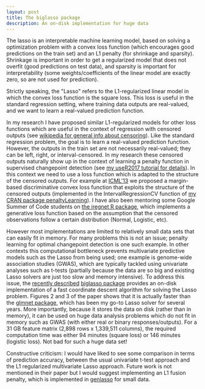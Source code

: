 ```yaml
---
layout: post
title: The biglasso package
description: An on-disk implementation for huge data
---
```


The lasso is an interpretable machine learning model, based on solving
a optimization problem with a convex loss function (which encourages
good predictions on the train set) and an L1 penalty (for shrinkage
and sparsity). Shrinkage is important in order to get a regularized
model that does not overfit (good predictions on test data), and
sparsity is important for interpretability (some
weights/coefficients of the linear model are exactly zero, so are not
used for prediction).

Strictly speaking, the "Lasso" refers to the L1-regularized linear
model in which the convex loss function is the square loss. This loss
is useful in the standard regression setting, where training data
outputs are real-valued, and we want to learn a real-valued prediction
function.

In my research I have proposed similar L1-regularized models for other
loss functions which are useful in the context of regression with
censored outputs (see
[wikipedia for general info about censoring](https://en.wikipedia.org/wiki/Censoring_(statistics))). Like
the standard regression problem, the goal is to learn a real-valued
prediction function. However, the outputs in the train set are not necessarily
real-valued; they can be left, right, or interval-censored. In my
research these censored outputs naturally show up in the context of
learning a penalty function in supervised changepoint detection (see
[my useR2017 tutorial for details](https://tdhock.github.io/change-tutorial/Supervised.html)). In
this context we need to use a loss function which is adapted to the
structure of the censored outputs. For example at
[ICML'13](http://proceedings.mlr.press/v28/hocking13.html) we proposed
a margin-based discriminative convex loss function that exploits the
structure of the censored outputs (implemented in the
IntervalRegressionCV function of
[my CRAN package penaltyLearning](https://cran.r-project.org/package=penaltyLearning)). I
have also been mentoring some Google Summer of Code students on
[the iregnet R package](https://github.com/anujkhare/iregnet), which
implements a generative loss function based on the assumption that the
censored observations follow a certain distribution (Normal, Logistic,
etc).

However most implementations are limited to relatively small data sets
that can easily fit in memory. For many problems this is not an issue;
penalty learning for optimal changepoint detection is one such
example. In other contexts this computational bottleneck prevents
multivariate predictive models such as the Lasso from being used; one
example is genome-wide association studies (GWAS), which are typically
tackled using univariate analyses such as t-tests (partially because
the data are so big and existing Lasso solvers are just too slow and
memory intensive). To address this issue, the
[recently described](https://arxiv.org/abs/1701.05936)
[biglasso package](https://cran.r-project.org/package=biglasso)
provides an on-disk implementation of a fast coordinate descent
algorithm for solving the Lasso problem. Figures 2 and 3 of the paper
shows that it is actually faster than the
[glmnet package](https://cran.r-project.org/package=glmnet), which has
been my go-to Lasso solver for several years. More importantly,
because it stores the data on disk (rather than in memory), it can be
used on huge data analysis problems which do not fit in memory such as
GWAS (with either real or binary responses/outputs). For a 31 GB
feature matrix (2,898 rows x 1,339,511 columns), the required
computation time was either 94 minutes (square loss) or 146 minutes
(logistic loss). Not bad for such a huge data set! 

Constructive criticism: I would have liked to see some comparison in
terms of prediction accuracy, between the usual univariate t-test
approach and the L1 regularized multivariate Lasso approach. Future
work is not mentioned in their paper but I would suggest implementing
an L1 fusion penalty, which is implemented in
[genlasso](https://cran.r-project.org/package=genlasso) for small
data. 
